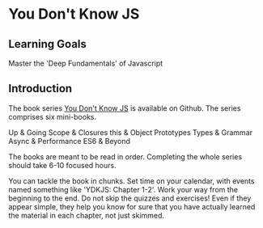 # You Don't Know JS

## Learning Goals

Master the 'Deep Fundamentals' of Javascript

## Introduction

The book series [You Don't Know JS](https://github.com/getify/You-Dont-Know-JS) is available on Github. The series comprises six mini-books.

Up & Going
Scope & Closures
this & Object Prototypes
Types & Grammar
Async & Performance
ES6 & Beyond

The books are meant to be read in order. Completing the whole series should take 6-10 focused hours.

You can tackle the book in chunks. Set time on your calendar, with events named something like 'YDKJS: Chapter 1-2'. Work your way from the beginning to the end. Do not skip the quizzes and exercises! Even if they appear simple, they help you know for sure that you have actually learned the material in each chapter, not just skimmed.
